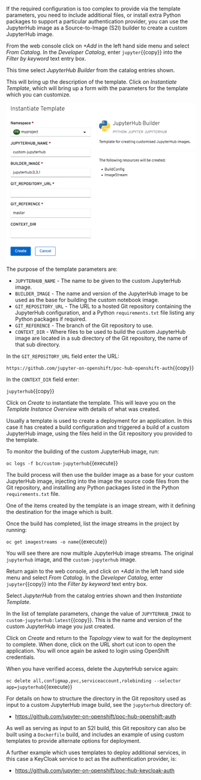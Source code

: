 If the required configuration is too complex to provide via the template parameters, you need to include additional files, or install extra Python packages to support a particular authentication provider, you can use the JupyterHub image as a Source-to-Image (S2I) builder to create a custom JupyterHub image.

From the web console click on _+Add_ in the left hand side menu and select _From Catalog_. In the _Developer Catalog_, enter ``jupyter``{{copy}} into the _Filter by keyword_ text entry box.

This time select _JupyterHub Builder_ from the catalog entries shown.

This will bring up the description of the template. Click on _Instantiate Template_, which will bring up a form with the parameters for the template which you can customize.

![Instantiate Template](../../assets/jupyternotebooks/jupyterhub-service-42/07-instantiate-template.png)

The purpose of the template parameters are:

* ``JUPYTERHUB_NAME`` - The name to be given to the custom JupyterHub image.
* ``BUILDER_IMAGE`` - The name and version of the JupyterHub image to be used as the base for building the custom notebook image.
* ``GIT_REPOSITORY_URL`` - The URL to a hosted Git repository containing the JupyterHub configuration, and a Python ``requirements.txt`` file listing any Python packages if required.
* ``GIT_REFERENCE`` - The branch of the Git repository to use.
* ``CONTEXT_DIR`` - Where files to be used to build the custom JupyterHub image are located in a sub directory of the Git repository, the name of that sub directory.

In the ``GIT_REPOSITORY_URL`` field enter the URL:

``https://github.com/jupyter-on-openshift/poc-hub-openshift-auth``{{copy}}

In the ``CONTEXT_DIR`` field enter:

``jupyterhub``{{copy}}

Click on _Create_ to instantiate the template. This will leave you on the _Template Instance Overview_ with details of what was created.

Usually a template is used to create a deployment for an application. In this case it has created a build configuration and triggered a build of a custom JupyterHub image, using the files held in the Git repository you provided to the template.

To monitor the building of the custom JupyterHub image, run:

``oc logs -f bc/custom-jupyterhub``{{execute}}

The build process will then use the builder image as a base for your custom JupyterHub image, injecting into the image the source code files from the Git repository, and installing any Python packages listed in the Python ``requirements.txt`` file.

One of the items created by the template is an image stream, with it defining the destination for the image which is built.

Once the build has completed, list the image streams in the project by running:

``oc get imagestreams -o name``{{execute}}

You will see there are now multiple JupyterHub image streams. The original ``jupyterhub`` image, and the ``custom-jupyterhub`` image.

Return again to the web console, and click on _+Add_ in the left hand side menu and select _From Catalog_. In the _Developer Catalog_, enter ``jupyter``{{copy}} into the _Filter by keyword_ text entry box.

Select _JupyterHub_ from the catalog entries shown and then _Instantiate Template_.

In the list of template parameters, change the value of ``JUPYTERHUB_IMAGE`` to ``custom-jupyterhub:latest``{{copy}}. This is the name and version of the custom  JupyterHub image you just created.

Click on _Create_ and return to the _Topology_ view to wait for the deployment to complete. When done, click on the URL short cut icon to open the application. You will once again be asked to login using OpenShift credentials.

When you have verified access, delete the JupyterHub service again:

``oc delete all,configmap,pvc,serviceaccount,rolebinding --selector app=jupyterhub``{{execute}}

For details on how to structure the directory in the Git repository used as input to a custom JupyterHub image build, see the `jupyterhub` directory of:

* https://github.com/jupyter-on-openshift/poc-hub-openshift-auth

As well as serving as input to an S2I build, this Git repository can also be built using a ``Dockerfile`` build, and includes an example of using custom templates to provide alternate options for deployment.

A further example which uses templates to deploy additional services, in this case a KeyCloak service to act as the authentication provider, is:

* https://github.com/jupyter-on-openshift/poc-hub-keycloak-auth
